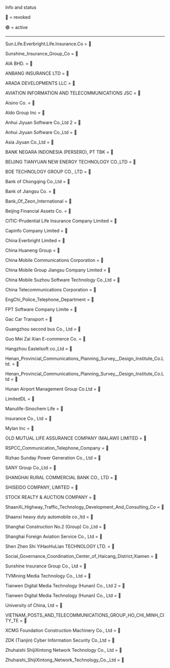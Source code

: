 Info and status

🔴 = revoked


🟢 = active 

----


Sun.Life.Everbright.Life.Insurance.Co = 🔴

Sunshine_Insurance_Group_Co = 🔴


AIA BHD. = 🔴


ANBANG INSURANCE LTD = 🔴


ARADA DEVELOPMENTS LLC = 🔴


AVIATION INFORMATION AND TELECOMMUNICATIONS JSC = 🔴


Aisino Co. = 🔴


Aldo Group Inc = 🔴


Anhui Jiyuan Software Co.,Ltd 2 = 🔴


Anhui Jiyuan Software Co.,Ltd = 🔴


Asia Jiyuan Co.,Ltd = 🔴


BANK NEGARA INDONESIA (PERSERO), PT TBK = 🔴


BEIJING TIANYUAN NEW ENERGY TECHNOLOGY CO.,LTD = 🔴


BOE TECHNOLOGY GROUP CO., LTD = 🔴


Bank of Chongqing Co.,Ltd = 🔴


Bank of Jiangsu Co. = 🔴


Bank_Of_Zeon_International = 🔴


Beijing Financial Assets Co. = 🔴


CITIC-Prudential Life Insurance Company Limited = 🔴


Capinfo Company Limited = 🔴


China Everbright Limited = 🔴


China Huaneng Group = 🔴


China Mobile Communications Corporation = 🔴


China Mobile Group Jiangsu Company Limited = 🔴


China Mobile Suzhou Software Technology Co.,Ltd = 🔴


China Telecommunications Corporation = 🔴


EngChi_Police_Telephone_Department = 🔴


FPT Software Company Limite = 🔴


Gac Car Transport = 🔴


Guangzhou second bus Co., Ltd = 🔴


Guo Mei Zai Xian E-commerce Co. = 🔴


Hangzhou Eastelsoft co.,Ltd = 🔴


Henan_Provincial_Communications_Planning_Survey__Design_Institute_Co.Ltd. = 🔴


Henan_Provincial_Communications_Planning_Survey__Design_Institute_Co.Ltd = 🔴


Hunan Airport Management Group Co.Ltd = 🔴


LimitedDL = 🔴


Manulife-Sinochem Life = 🔴


Insurance Co., Ltd = 🔴


Mylan Inc = 🔴


OLD MUTUAL LIFE ASSURANCE COMPANY (MALAWI) LIMITED = 🔴


RSPCC_Communication_Telephone_Company = 🔴


Rizhao Sunday Power Generation Co., Ltd = 🔴


SANY Group Co.,Ltd = 🔴


SHANGHAI RURAL COMMERCIAL BANK CO., LTD = 🔴


SHISEIDO COMPANY, LIMITED = 🔴


STOCK REALTY & AUCTION COMPANY = 🔴


ShaanXi_Highway_Traffic_Technology_Development_And_Consulting_Co = 🔴


Shaanxi heavy duty automobile co.,ltd = 🔴


Shanghai Construction No.2 (Group) Co.,Ltd = 🔴


Shanghai Foreign Aviation Service Co., Ltd = 🔴


Shen Zhen Shi YiHaoHuLian TECHNOLOGY LTD. = 🔴


Social_Governance_Coordination_Center_of_Haicang_District,Xiamen = 🔴


Sunshine Insurance Group Co., Ltd = 🔴


TVMining Media Technology Co., Ltd = 🔴


Tianwen Digital Media Technology (Hunan) Co., Ltd 2 = 🔴


Tianwen Digital Media Technology (Hunan) Co., Ltd = 🔴


University of China, Ltd = 🔴


VIETNAM_POSTS_AND_TELECOMMUNICATIONS_GROUP_HO_CHI_MINH_CITY_TE = 🔴


XCMG Foundation Construction Machinery Co., Ltd = 🔴


ZDK (Tianjin) Cyber Information Security Co.,Ltd = 🔴


Zhuhaishi ShijiXintong Network Technology Co., Ltd = 🔴


Zhuhaishi_ShijiXintong_Network_Technology_Co._Ltd = 🔴
